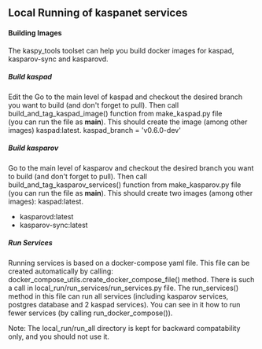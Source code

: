 ## Local Running of kaspanet services

#### Building Images

The kaspy_tools toolset can help you build docker images for kaspad, kasparov-sync and kasparovd. <br>

##### Build kaspad

Edit the 
Go to the main level of kaspad and checkout the desired branch you want
to build (and don't forget to pull).
Then call build_and_tag_kaspad_image() function from make_kaspad.py file   
(you can run the file as __main__).
This should create the image (among other images) kaspad:latest.
kaspad_branch = 'v0.6.0-dev'

##### Build kasparov

Go to the main level of kasparov and checkout the desired branch you want
to build (and don't forget to pull).
Then call build_and_tag_kasparov_services() function from make_kasparov.py file   
(you can run the file as __main__).
This should create two images (among other images): kaspad:latest.
- kasparovd:latest
- kasparov-sync:latest

##### Run Services

Running services is based on a docker-compose yaml file.
This file can be created automatically by calling: 
docker_compose_utils.create_docker_compose_file() method.
There is such a call in local_run/run_services/run_services.py file.
The run_services() method in this file can run all services (including kasparov
services, postgres database and 2 kaspad services).
You can see in it how to run fewer services (by calling run_docker_compose()).

Note:
The local_run/run_all directory is kept for backward compatability only, and
you should not use it.